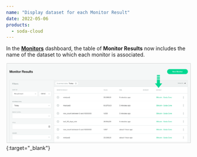 ```yaml
---
name: "Display dataset for each Monitor Result"
date: 2022-05-06
products:
  - soda-cloud
---
```


In the **<a href="https://cloud.soda.io/monitors" target="_blank"> Monitors</a>** dashboard, the table of **Monitor Results** now includes the name of the dataset to which each monitor is associated.  

[![Dataset names in Monitor Results](/assets/images/monitor-results-dataset.png)](/assets/images/monitor-results-dataset.png){:target="_blank"}
